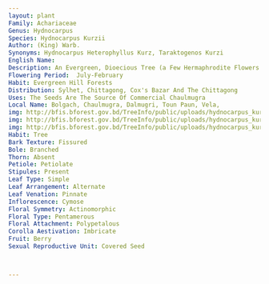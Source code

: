 ```yaml
---
layout: plant
Family: Achariaceae
Genus: Hydnocarpus
Species: Hydnocarpus Kurzii
Author: (King) Warb.
Synonyms: Hydnocarpus Heterophyllus Kurz, Taraktogenos Kurzi
English Name: 
Description: An Evergreen, Dioecious Tree (a Few Hermaphrodite Flowers Are Sometimes Found On Male Trees), Up To 15 M Tall With Narrow Crown And Hanging Branches, Bark Pale Grey, Brown Or Almost Black Outside, Often With White Patches, Yellow Or Yellowish Brown Inside. Shoots, Young Leaves And Inflorescence Tawny Pubescent. Leaves Simple, 9-25 (-30) Ã— 3-7 (-10) Cm, Variable, Membranous, Lanceolate, Oblong-lanceolate Or Elliptic-oblong, Subcoriaceous, Entire, Obtusely Short Or Abruptly Long Acuminate, Secondary Veins Prominent On Under Surface, Tertiary Veins Transverse And Parallel, Numerous, Petioles Swollen And Slightly Geniculate At Upper End, 1-3 Cm Long. Male Flowers 8-12 Mm Across, Pale Yellow, 3-5 Each In Two Compact Fascicles Atop A Common Peduncle, 7-15 Mm Long, Peduncles 2-3 Mm Long, Pedicels 7-10 Mm Long, All Strigosely Fulvous Tomentose. Sepals C 5 Ã— 4 Mm, Ovate-orbicular, Fulvous Tomentose. Petals C 4 Mm Long, Broadly Ovate To Ovate Orbicular, In Two Rows, Ciliate, Each With A Fleshy Pubescent Gland At The Base, Densely White Pilose At The Apex. Stamens 17-24, C 4 Mm Long, Free, Filaments Pilose, Staminodes 5-9. Female Flowers In A Compact Fascicle Atop A C 5 Mm Long Peduncle, Rarely Solitary By Abortion, Pedicels C 12 Mm Long, Strigosely Fulvous Tomentose. Ovary Ovoid, Obscurely 6-7 Ribbed, Densely Fulvous Tomentose, Stigmas 4. Fruit A Berry, Globose, Somewhat Protruded At The Apex, Up To 5 Cm Across On A Thick Pedicel Up To 1.5 Cm Across, Rind Glandular, Tawny-velvety, Pericarp Reddish-brown. Seeds 12-18, C 2.5 Cm Long, Irregularly Oval, Embedded In Pulp, Tightly Packed In Fruit.
Flowering Period:  July-February
Habit: Evergreen Hill Forests
Distribution: Sylhet, Chittagong, Cox's Bazar And The Chittagong
Uses: The Seeds Are The Source Of Commercial Chaulmugra 
Local Name: Bolgach, Chaulmugra, Dalmugri, Toun Paun, Vela, 
img: http://bfis.bforest.gov.bd/TreeInfo/public/uploads/hydnocarpus_kurzii1.jpg
img: http://bfis.bforest.gov.bd/TreeInfo/public/uploads/hydnocarpus_kurzii2.jpg
img: http://bfis.bforest.gov.bd/TreeInfo/public/uploads/hydnocarpus_kurzii.jpg
Habit: Tree
Bark Texture: Fissured
Bole: Branched
Thorn: Absent
Petiole: Petiolate
Stipules: Present
Leaf Type: Simple
Leaf Arrangement: Alternate
Leaf Venation: Pinnate
Inflorescence: Cymose
Floral Symmetry: Actinomorphic
Floral Type: Pentamerous
Floral Attachment: Polypetalous
Corolla Aestivation: Imbricate
Fruit: Berry
Sexual Reproductive Unit: Covered Seed



---
```



